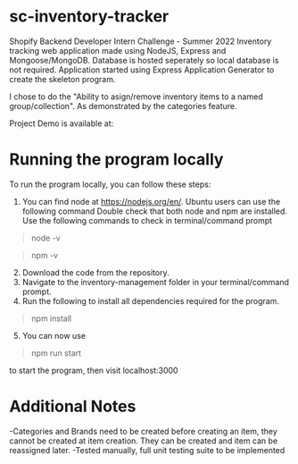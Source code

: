 # sc-inventory-tracker
Shopify Backend Developer Intern Challenge - Summer 2022
Inventory tracking web application made using NodeJS, Express and Mongoose/MongoDB. Database is hosted seperately so local database is not required.
Application started using Express Application Generator to create the skeleton program.

I chose to do the "Ability to asign/remove inventory items to a named group/collection". As demonstrated by the categories feature.

Project Demo is available at:

# Running the program locally
To run the program locally, you can follow these steps:
1. You can find node at https://nodejs.org/en/. Ubuntu users can use the following command
Double check that both node and npm are installed. Use the following commands to check in terminal/command prompt

>node -v

>npm -v

2. Download the code from the repository.
3. Navigate to the inventory-management folder in your terminal/command prompt.
4. Run the following to install all dependencies required for the program.

>npm install

5. You can now use

>npm run start

to start the program, then visit localhost:3000

# Additional Notes
-Categories and Brands need to be created before creating an item, they cannot be created at item creation. They can be created and item can be reassigned later.
-Tested manually, full unit testing suite to be implemented
